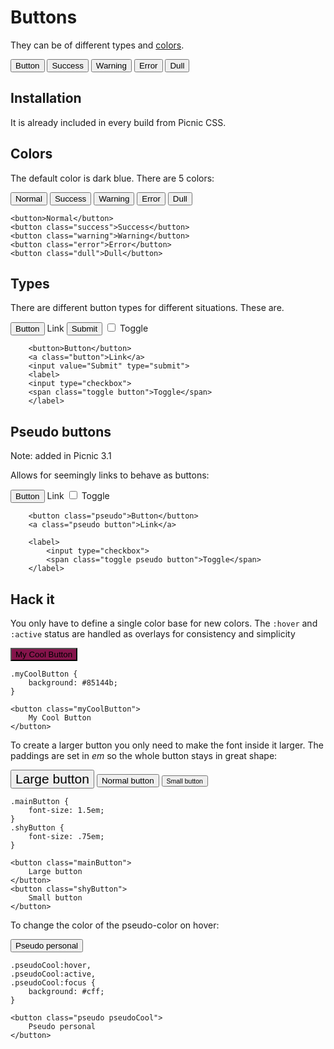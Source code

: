 # Buttons

They can be of different types and <a href="http://clrs.cc/" target="_blank">colors</a>.

<button>Button</button>
<button class='success'>Success</button>
<button class='warning'>Warning</button>
<button class='error'>Error</button>
<button class='dull'>Dull</button>


## Installation

It is already included in every build from Picnic CSS.



## Colors

The default color is dark blue. There are 5 colors:

<p>
<button>Normal</button>
<button class="success">Success</button>
<button class="warning">Warning</button>
<button class="error">Error</button>
<button class="dull">Dull</button>
</p>

    <button>Normal</button>
    <button class="success">Success</button>
    <button class="warning">Warning</button>
    <button class="error">Error</button>
    <button class="dull">Dull</button>


## Types

There are different button types for different situations. These are.

<p>
<button>Button</button>
<a class="button">Link</a>
<input value="Submit" type="submit">
<label>
    <input type="checkbox">
    <span class="toggle button">Toggle</span>
</label>
</p>

        <button>Button</button>
        <a class="button">Link</a>
        <input value="Submit" type="submit">
        <label>
        <input type="checkbox">
        <span class="toggle button">Toggle</span>
        </label>


## Pseudo buttons

Note: added in Picnic 3.1

Allows for seemingly links to behave as buttons:

<div>
<button class="pseudo">Button</button>
<a class="pseudo button">Link</a>

<label>
    <input type="checkbox">
    <span class="pseudo button toggle">Toggle</span>
</label>

</div>

        <button class="pseudo">Button</button>
        <a class="pseudo button">Link</a>

        <label>
            <input type="checkbox">
            <span class="toggle pseudo button">Toggle</span>
        </label>


## Hack it

You only have to define a single color base for new colors. The `:hover` and `:active` status are handled as overlays for consistency and simplicity

<style>
    .myCoolButton {
        background: #85144b;
        }
</style>
<button class="myCoolButton">
    My Cool Button
</button>

    .myCoolButton {
        background: #85144b;
    }
    
    <button class="myCoolButton">
        My Cool Button
    </button>


To create a larger button you only need to make the font inside it larger. The paddings are set in *em* so the whole button stays in great shape:

<style>
    .mainButton {
        font-size: 1.5em;
    }
    .shyButton {
        font-size: .75em;
    }
</style>
<button class="mainButton">
    Large button
</button>
<button>
    Normal button
</button>
<button class="shyButton">
    Small button
</button>

    .mainButton {
        font-size: 1.5em;
    }
    .shyButton {
        font-size: .75em;
    }
    
    <button class="mainButton">
        Large button
    </button>
    <button class="shyButton">
        Small button
    </button>


To change the color of the pseudo-color on hover:

<style>
    .pseudoCool:hover,
    .pseudoCool:active,
    .pseudoCool:focus {
        background: #cff;
    }
</style>
<button class="pseudo pseudoCool">
    Pseudo personal
</button>


    .pseudoCool:hover,
    .pseudoCool:active,
    .pseudoCool:focus {
        background: #cff;
    }

    <button class="pseudo pseudoCool">
        Pseudo personal
    </button>
